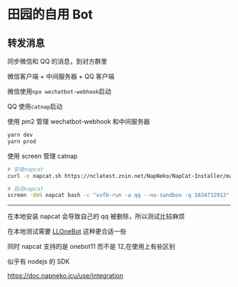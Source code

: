 # 田园的自用 Bot

## 转发消息

同步微信和 QQ 的消息，到对方群里

微信客户端 + 中间服务器 + QQ 客户端

微信使用`npx wechatbot-webhook`启动

QQ 使用`catnap`启动

使用 pm2 管理 wechatbot-webhook 和中间服务器

```bash
yarn dev
yarn prod
```

使用 screen 管理 catnap

```bash
# 安装napcat
curl -o napcat.sh https://nclatest.znin.net/NapNeko/NapCat-Installer/main/script/install.sh && sudo bash napcat.sh --docker n --dlc y --cli y --force

# 启动napcat
screen -dmS napcat bash -c "xvfb-run -a qq --no-sandbox -q 1834732913"
```

---

在本地安装 napcat 会导致自己的 qq 被删除，所以测试比较麻烦

在本地测试需要 [LLOneBot](https://github.com/LLOneBot/LLOneBot) 这种更合适一些

同时 napcat 支持的是 onebot11 而不是 12,在使用上有些区别

似乎有 nodejs 的 SDK

https://doc.napneko.icu/use/integration
